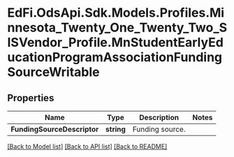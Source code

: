 # EdFi.OdsApi.Sdk.Models.Profiles.Minnesota_Twenty_One_Twenty_Two_SISVendor_Profile.MnStudentEarlyEducationProgramAssociationFundingSourceWritable
## Properties

Name | Type | Description | Notes
------------ | ------------- | ------------- | -------------
**FundingSourceDescriptor** | **string** | Funding source. | 

[[Back to Model list]](../README.md#documentation-for-models) [[Back to API list]](../README.md#documentation-for-api-endpoints) [[Back to README]](../README.md)

